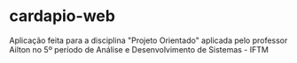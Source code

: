 # cardapio-web
Aplicação feita para a disciplina "Projeto Orientado" aplicada pelo professor Ailton no 5º período de Análise e Desenvolvimento de Sistemas - IFTM
